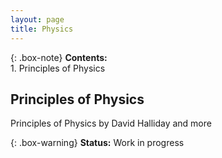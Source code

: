 ```yaml
---
layout: page
title: Physics
---
```


{: .box-note}
**Contents:** <br/>1. Principles of Physics

## Principles of Physics

Principles of Physics by David Halliday and more

{: .box-warning}
**Status:** Work in progress